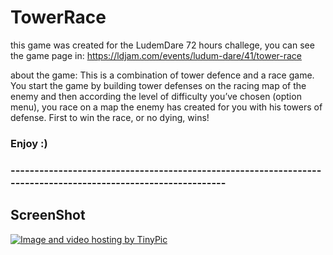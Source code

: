 
# TowerRace

this game was created for the LudemDare 72 hours challege, you can see the game page in:
https://ldjam.com/events/ludum-dare/41/tower-race

about the game:
This is a combination of tower defence and a race game.
You start the game by building tower defenses on the racing map of the enemy and then according the level of difficulty you’ve chosen (option menu), you race on a map the enemy has created for you with his towers of defense. First to win the race, or no dying, wins!
### Enjoy :)
### --------------------------------------------------------------------------------------------------------------

## ScreenShot

<a href="http://tinypic.com?ref=2rdjazn" target="_blank"><img src="http://i63.tinypic.com/2rdjazn.jpg" border="0" alt="Image and video hosting by TinyPic"></a>

